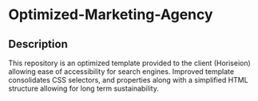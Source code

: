 # Optimized-Marketing-Agency

## Description 

This repository is an optimized template provided to the client (Horiseion) allowing ease of accessibility for search engines. Improved template consolidates CSS selectors, and properties along with a simplified HTML structure allowing for long term sustainability.

